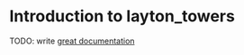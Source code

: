 # Introduction to layton_towers

TODO: write [great documentation](http://jacobian.org/writing/what-to-write/)
